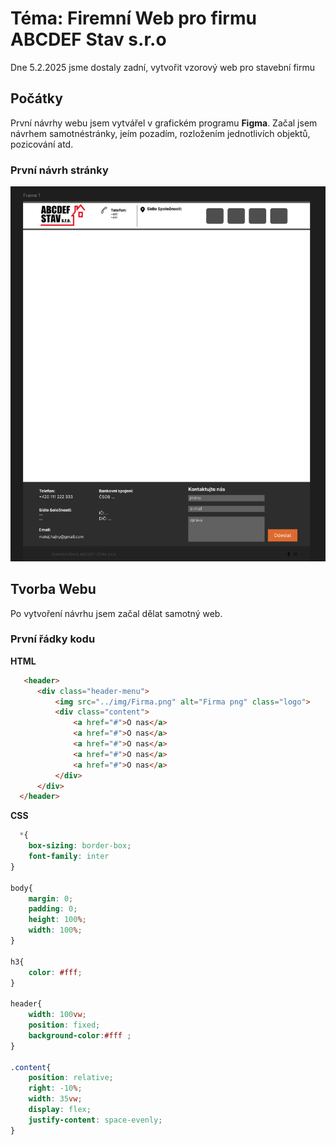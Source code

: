 # Téma: Firemní Web pro firmu ABCDEF Stav s.r.o
  Dne 5.2.2025 jsme dostaly zadní, vytvořit vzorový web pro stavební firmu
  ## Počátky
  
  První návrhy webu jsem vytvářel v grafickém programu __Figma__. Začal jsem návrhem samotnéstránky, jeím pozadím, rozložením jednotlivích objektů, pozicování atd.

  ### První návrh stránky
  
  ![Web_Firma](screenshot_web_start.png)

  ## Tvorba Webu
  Po vytvoření návrhu jsem začal dělat samotný web. 

  ### První řádky kodu
  __HTML__
  ```html
     <header>
        <div class="header-menu">
            <img src="../img/Firma.png" alt="Firma png" class="logo">
            <div class="content">
                <a href="#">O nas</a>
                <a href="#">O nas</a>
                <a href="#">O nas</a>
                <a href="#">O nas</a>
                <a href="#">O nas</a>
            </div>
        </div>
    </header>
```
__CSS__
```css
  *{
    box-sizing: border-box;
    font-family: inter
}

body{
    margin: 0;
    padding: 0;
    height: 100%;
    width: 100%;
}

h3{
    color: #fff;
}

header{
    width: 100vw;
    position: fixed;
    background-color:#fff ;
}

.content{
    position: relative;
    right: -10%;
    width: 35vw;
    display: flex;
    justify-content: space-evenly;
}
```
